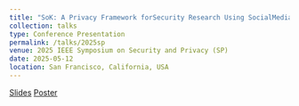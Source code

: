 ```yaml
---
title: "SoK: A Privacy Framework forSecurity Research Using SocialMedia Data"
collection: talks
type: Conference Presentation
permalink: /talks/2025sp
venue: 2025 IEEE Symposium on Security and Privacy (SP)
date: 2025-05-12
location: San Francisco, California, USA
---
```


[Slides](https://kylebeadle.com/files/2025-sp-slides.pdf)
[Poster](https://kylebeadle.com/files/2025-sp-poster.pdf)
